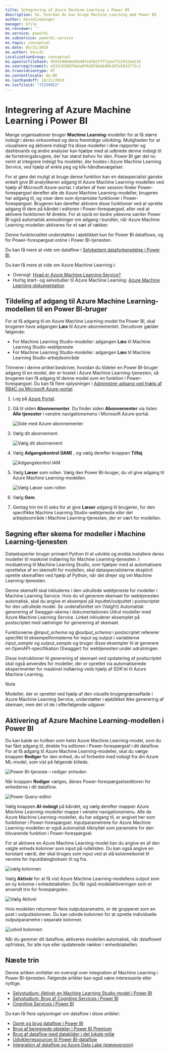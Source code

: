 ```yaml
---
title: Integrering af Azure Machine Learning i Power BI
description: Se, hvordan du kan bruge Machine Learning med Power BI
author: davidiseminger
manager: kfile
ms.reviewer: ''
ms.service: powerbi
ms.subservice: powerbi-service
ms.topic: conceptual
ms.date: 05/31/2019
ms.author: davidi
LocalizationGroup: conceptual
ms.openlocfilehash: 9593296b0e09340fe4f62fff7a2e7722912a4216
ms.sourcegitcommit: e533c65607bbba0f620fddabd6b107e5933772c1
ms.translationtype: HT
ms.contentlocale: da-DK
ms.lasthandoff: 10/11/2019
ms.locfileid: "72259952"
---
```

# <a name="azure-machine-learning-integration-in-power-bi"></a>Integrering af Azure Machine Learning i Power BI

Mange organisationer bruger **Machine Learning**-modeller for at få større indsigt i deres virksomhed og dens fremtidige udvikling. Muligheden for at visualisere og aktivere indsigt fra disse modeller i dine rapporter og dashboards og andre analyser kan hjælpe med at udbrede denne indsigt til de forretningsbrugere, der har størst behov for den.  Power BI gør det nu nemt at integrere indsigt fra modeller, der hostes i Azure Machine Learning Service, ved hjælp af enkle peg og klik-håndbevægelser.

For at gøre det muligt at bruge denne funktion kan en dataspecialist ganske enkelt give BI analytikeren adgang til Azure Machine Learning-modellen ved hjælp af Microsoft Azure-portal.  I starten af hver session finder Power-forespørgsel derefter alle de Azure Machine Learning-modeller, brugeren har adgang til, og viser dem som dynamiske funktioner i Power-forespørgsel.  Brugeren kan derefter aktivere disse funktioner ved at oprette adgang til dem på båndet i editoren i Power-forespørgsel, eller ved at aktivere funktionen M direkte. For at opnå en bedre ydeevne samler Power BI også automatisk anmodninger om adgang i bundter, når Azure Machine Learning-modellen aktiveres for et sæt af rækker.

Denne funktionalitet understøttes i øjeblikket kun for Power BI dataflows, og for Power-forespørgsel online i Power BI-tjenesten.

Du kan få mere at vide om dataflow i [Selvbetjent dataforberedelse i Power BI](service-dataflows-overview.md).

Du kan få mere at vide om Azure Machine Learning i:

- Oversigt:  [Hvad er Azure Machine Learning Service?](https://docs.microsoft.com/azure/machine-learning/service/overview-what-is-azure-ml)
- Hurtig start- og selvstudier til Azure Machine Learning:  [Azure Machine Learning-dokumentation](https://docs.microsoft.com/azure/machine-learning/)

## <a name="granting-access-to-the-azure-ml-model-to-a-power-bi-user"></a>Tildeling af adgang til Azure Machine Learning-modellen til en Power BI-bruger

For at få adgang til en Azure Machine Learning-model fra Power BI, skal brugeren have adgangen **Læs** til Azure-abonnementet.  Derudover gælder følgende:

- For Machine Learning Studio-modeller: adgangen **Læs** til Machine Learning Studio-webtjeneste
- For Machine Learning Studio-modeller: adgangen **Læs** til Machine Learning Studio-arbejdsområde

Trinnene i denne artikel beskriver, hvordan du tildeler en Power BI-bruger adgang til en model, der er hostet i Azure Machine Learning-tjenesten, så brugeren kan få adgang til denne model som en funktion i Power-forespørgsel.  Du kan få flere oplysninger i [Administrer adgang ved hjælp af RBAC og Microsoft Azure-portal](https://docs.microsoft.com/azure/role-based-access-control/role-assignments-portal).

1. Log på [Azure Portal](https://portal.azure.com).

2. Gå til siden **Abonnementer**. Du finder siden **Abonnementer** via listen **Alle tjenester** i venstre navigationsmenu i Microsoft Azure-portal.

    ![Side med Azure-abonnementer](media/service-machine-learning-integration/machine-learning-integration_01.png)

3. Vælg dit abonnement.

    ![Vælg dit abonnement](media/service-machine-learning-integration/machine-learning-integration_02.png)

4. Vælg **Adgangskontrol (IAM)** , og vælg derefter knappen **Tilføj**.

    ![Adgangskontrol IAM](media/service-machine-learning-integration/machine-learning-integration_03.png)

5. Vælg **Læser** som rollen. Vælg den Power BI-bruger, du vil give adgang til Azure Machine Learning-modellen.

    ![Vælg Læser som rollen](media/service-machine-learning-integration/machine-learning-integration_04.png)

6. Vælg **Gem**.

7. Gentag trin tre til seks for at give **Læser** adgang til brugeren, for den specifikke Machine Learning Studio-webtjeneste *eller* det arbejdsområde i Machine Learning-tjenesten, der er vært for modellen.


## <a name="schema-discovery-for-machine-learning-service-models"></a>Søgning efter skema for modeller i Machine Learning-tjenesten

Dataeksperter bruger primært Python til at udvikle og endda installere deres modeller til maskinel indlæring for Machine Learning-tjenesten.  I modsætning til Machine Learning Studio, som hjælper med at automatisere oprettelse af en skemafil for modellen, skal dataspecialisterne eksplicit oprette skemafilen ved hjælp af Python, når det drejer sig om Machine Learning-tjenesten.

Denne skemafil skal inkluderes i den udrullede webtjeneste for modeller i Machine Learning Service. Hvis du vil generere skemaet for webtjenesten automatisk, skal du angive et eksempel på inputtet/outputtet i postscriptet for den udrullede model. Se underafsnittet om (Valgfri) Automatisk generering af Swagger-skema i dokumentationen Udrul modeller med Azure Machine Learning Service. Linket inkluderer eksemplet på postscriptet med sætninger for generering af skemaet. 

Funktionerne *\@input_schema* og *\@output_schema* i postscriptet refererer specifikt til eksempelformaterne for input og output i variablerne *input_sample* og *output_sample* og bruger disse eksempler til at generere en OpenAPI-specifikation (Swagger) for webtjenesten under udrulningen.

Disse instruktioner til generering af skemaet ved opdatering af postscriptet skal også anvendes for modeller, der er oprettet via automatiserede eksperimenter for maskinel indlæring veds hjælp af SDK'et til Azure Machine Learning.

> [!NOTE]
> Modeller, der er oprettet ved hjælp af den visuelle brugergrænseflade i Azure Machine Learning Service, understøtter i øjeblikket ikke generering af skemaer, men det vil de i efterfølgende udgaver. 

## <a name="invoking-the-azure-ml-model-in-power-bi"></a>Aktivering af Azure Machine Learning-modellen i Power BI

Du kan kalde en hvilken som helst Azure Machine Learning-model, som du har fået adgang til, direkte fra editoren i Power-forespørgsel i dit dataflow. For at få adgang til Azure Machine Learning-modeller, skal du vælge knappen **Rediger** for den enhed, du vil forbedre med indsigt fra din Azure ML-model, som vist på følgende billede.

![Power BI-tjeneste – rediger enheden](media/service-machine-learning-integration/machine-learning-integration_05.png)

Når knappen **Rediger** vælges, åbnes Power-forespørgselseditoren for enhederne i dit dataflow.

![Power Query-editor](media/service-machine-learning-integration/machine-learning-integration_06.png)

Vælg knappen **AI-indsigt** på båndet, og vælg derefter mappen _Azure Machine Learning-modeller_ mappe i venstre navigationsmenu. Alle de Azure Machine Learning-modeller, du har adgang til, er angivet her som funktioner i Power-forespørgsel. Inputparametrene for Azure Machine Learning-modellen er også automatisk tilknyttet som parametre for den tilsvarende funktion i Power-forespørgsel.

For at aktivere en Azure Machine Learning-model kan du angive en af den valgte enheds kolonner som input på rullelisten. Du kan også angive en konstant værdi, der skal bruges som input ved at slå kolonneikonet til venstre for inputdialogboksen til og fra.

![vælg kolonnen](media/service-machine-learning-integration/machine-learning-integration_07.png)

Vælg **Aktivér** for at få vist Azure Machine Learning-modellens output som en ny kolonne i enhedstabellen. Du får også modelaktiveringen som et anvendt trin for forespørgslen.

![Vælg Aktivér](media/service-machine-learning-integration/machine-learning-integration_08.png)

Hvis modellen returnerer flere outputparametre, er de grupperet som en post i outputkolonnen. Du kan udvide kolonnen for at oprette individuelle outputparametre i separate kolonner.

![udvid kolonnen](media/service-machine-learning-integration/machine-learning-integration_09.png)

Når du gemmer dit dataflow, aktiveres modellen automatisk, når dataflowet opfriskes, for alle nye eller opdaterede rækker i enhedstabellen.

## <a name="next-steps"></a>Næste trin

Denne artiken omfatter en oversigt over integration af Machine Learning i Power BI-tjenesten. Følgende artikler kan også være interessante eller nyttige. 

* [Selvstudium: Aktivér en Machine Learning Studio-model i Power BI](service-tutorial-invoke-machine-learning-model.md)
* [Selvstudium: Brug af Cognitive Services i Power BI](service-tutorial-use-cognitive-services.md)
* [Cognitive Services i Power BI](service-cognitive-services.md)

Du kan få flere oplysninger om dataflow i disse artikler:
* [Opret og brug dataflow i Power BI](service-dataflows-create-use.md)
* [Brug af beregnede objekter i Power BI Premium](service-dataflows-computed-entities-premium.md)
* [Brug af dataflow med datakilder i det lokale miljø](service-dataflows-on-premises-gateways.md)
* [Udviklerressourcer til Power BI-dataflow](service-dataflows-developer-resources.md)
* [Integration af dataflow og Azure Data Lake (prøveversion)](service-dataflows-azure-data-lake-integration.md)


